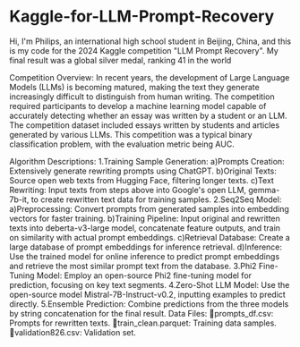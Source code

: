 # Kaggle-for-LLM-Prompt-Recovery
Hi, I'm Philips, an international high school student in Beijing, China, and this is my code for the 2024 Kaggle competition "LLM Prompt Recovery". My final result was a global silver medal, ranking 41 in the world

Competition Overview:
    In recent years, the development of Large Language Models (LLMs) is becoming matured, making the text they generate increasingly difficult to distinguish from human writing. The competition required participants to develop a machine learning model capable of accurately detecting whether an essay was written by a student or an LLM. The competition dataset included essays written by students and articles generated by various LLMs. This competition was a typical binary classification problem, with the evaluation metric being AUC.

Algorithm Descriptions:
1.Training Sample Generation:
a)Prompts Creation: Extensively generate rewriting prompts using ChatGPT.
b)Original Texts: Source open web texts from Hugging Face, filtering longer texts.
c)Text Rewriting: Input texts from steps above into Google's open LLM, gemma-7b-it, to create rewritten text data for training samples.
2.Seq2Seq Model:
a)Preprocessing: Convert prompts from generated samples into embedding vectors for faster training.
b)Training Pipeline: Input original and rewritten texts into deberta-v3-large model, concatenate feature outputs, and train on similarity with actual prompt embeddings.
c)Retrieval Database: Create a large database of prompt embeddings for inference retrieval.
d)Inference: Use the trained model for online inference to predict prompt embeddings and retrieve the most similar prompt text from the database.
3.Phi2 Fine-Tuning Model: Employ an open-source Phi2 fine-tuning model for prediction, focusing on key text segments.
4.Zero-Shot LLM Model: Use the open-source model Mistral-7B-Instruct-v0.2, inputting examples to predict directly.
5.Ensemble Prediction: Combine predictions from the three models by string concatenation for the final result.
Data Files:
prompts_df.csv: Prompts for rewritten texts.
train_clean.parquet: Training data samples.
validation826.csv: Validation set.
